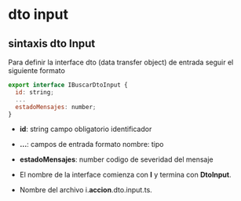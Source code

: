 # dto input

## sintaxis dto Input

Para definir la interface dto (data transfer object) de entrada seguir el siguiente formato

```javascript
export interface IBuscarDtoInput {
  id: string;
  ...
  estadoMensajes: number;
}
```

- **id**: string campo obligatorio identificador
- **...**: campos de entrada formato nombre: tipo
- **estadoMensajes**: number codigo de severidad del mensaje

- El nombre de la interface comienza con **I** y termina con **DtoInput**.
- Nombre del archivo i.**accion**.dto.input.ts.
